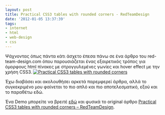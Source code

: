 ```yaml
---
layout: post
title: Practical CSS3 tables with rounded corners - RedTeamDesign
date: '2012-01-05 13:37:39'
tags:
- internet
- html
- web-design
- css
---
```



Ψάχνοντας όπως πάντα κάτι άσχετο έπεσα πάνω σε ένα άρθρο του red-team-design.com όπου παρουσιάζεται ένας εξαιρετικός τρόπος για όμορφους html πίνακες με στρογγυλεμένες γωνίες και hover effect με την χρήση CSS3. [![Practical CSS3 tables with rounded corners](http://res.cloudinary.com/dhi3dnnhc/image/upload/v1474488355/css3-tables_iwbqqo.png)](http://www.red-team-design.com/practical-css3-tables-with-rounded-corners)

Έχω διαβάσει και ακολουθήσει αρκετά παρεμφερεί άρθρα, αλλά το συγκεκριμένο μου φαίνεται το πιο απλό και πιο αποτελεσματικό, εξού και το παραθέτω εδώ.

Ένα Demo μπορείτε να βρειτέ [εδώ](http://www.red-team-design.com/wp-content/uploads/2011/10/practical-css3-tables-with-rounded-corners-demo.html "Demo") και φυσικά το original άρθρο [Practical CSS3 tables with rounded corners – RedTeamDesign](http://www.red-team-design.com/practical-css3-tables-with-rounded-corners).


